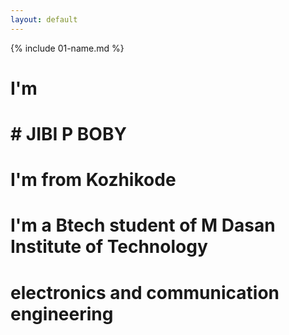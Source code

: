 ```yaml
---
layout: default
---
```


{% include 01-name.md %}

# I'm <h1> # JIBI P BOBY </h1>
# I'm from Kozhikode
# I'm a Btech student of M Dasan Institute of Technology
# electronics and communication engineering
